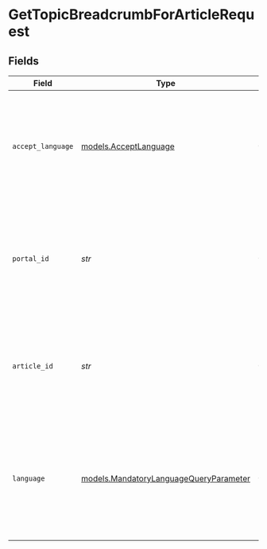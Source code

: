 # GetTopicBreadcrumbForArticleRequest


## Fields

| Field                                                                                                                            | Type                                                                                                                             | Required                                                                                                                         | Description                                                                                                                      | Example                                                                                                                          |
| -------------------------------------------------------------------------------------------------------------------------------- | -------------------------------------------------------------------------------------------------------------------------------- | -------------------------------------------------------------------------------------------------------------------------------- | -------------------------------------------------------------------------------------------------------------------------------- | -------------------------------------------------------------------------------------------------------------------------------- |
| `accept_language`                                                                                                                | [models.AcceptLanguage](../models/acceptlanguage.md)                                                                             | :heavy_check_mark:                                                                                                               | The Language locale accepted by the client (used for locale specific fields in resource representation and in error responses).  | en-US                                                                                                                            |
| `portal_id`                                                                                                                      | *str*                                                                                                                            | :heavy_check_mark:                                                                                                               | The ID of the portal being accessed.<br><br>A portal ID is composed of a 2-4 letter prefix, followed by a dash and 4-15 digits.  | PROD-1000                                                                                                                        |
| `article_id`                                                                                                                     | *str*                                                                                                                            | :heavy_check_mark:                                                                                                               | The ID of the Article.<br><br>An Article ID is composed of a 2-4 letter prefix followed by a dash and 4-15 digits.               | PROD-2996                                                                                                                        |
| `language`                                                                                                                       | [models.MandatoryLanguageQueryParameter](../models/mandatorylanguagequeryparameter.md)                                           | :heavy_check_mark:                                                                                                               | The language used for fetching the details of a resource. Resources available in different languages may differ from each other. | en-US                                                                                                                            |